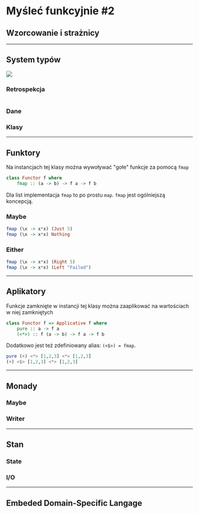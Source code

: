 # Myśleć funkcyjnie #2

## Wzorcowanie i strażnicy

---
## System typów
![](http://imgs.xkcd.com/comics/types.png)

### Retrospekcja
```haskell

```

### Dane
### Klasy

---
## Funktory
Na instancjach tej klasy można wywoływać "gołe" funkcje za pomocą `fmap`
```haskell
class Functor f where
    fmap :: (a -> b) -> f a -> f b
```

Dla list implementacja `fmap` to po prostu `map`. `fmap` jest ogólniejszą koncepcją.

### Maybe
```haskell
fmap (\x -> x*x) (Just 5)
fmap (\x -> x*x) Nothing
```

### Either
```haskell
fmap (\x -> x*x) (Right 5)
fmap (\x -> x*x) (Left "Failed")
```

---
## Aplikatory
Funkcje zamknięte w instancji tej klasy można zaaplikować na wartościach w niej zamkniętych
```haskell
class Functor f => Applicative f where
    pure :: a -> f a
    (<*>) :: f (a -> b) -> f a -> f b
```

Dodatkowo jest też zdefiniowany alias: `(<$>) = fmap`.
```haskell
pure (+) <*> [1,2,3] <*> [1,2,3]
(+) <$> [1,2,3] <*> [1,2,3]
```

---
## Monady
### Maybe
### Writer
---

## Stan
### State
### I/O

---

## Embeded Domain-Specific Langage
